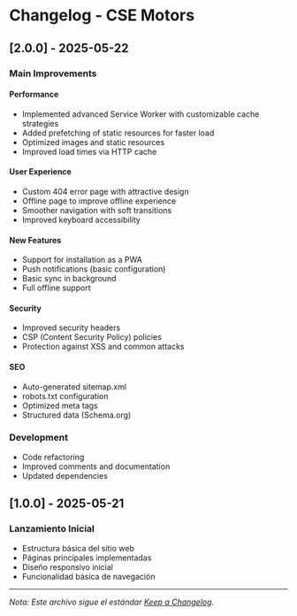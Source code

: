 # Changelog - CSE Motors

## [2.0.0] - 2025-05-22

### Main Improvements

#### Performance
- Implemented advanced Service Worker with customizable cache strategies
- Added prefetching of static resources for faster load
- Optimized images and static resources
- Improved load times via HTTP cache

#### User Experience
- Custom 404 error page with attractive design
- Offline page to improve offline experience
- Smoother navigation with soft transitions
- Improved keyboard accessibility

#### New Features
- Support for installation as a PWA
- Push notifications (basic configuration)
- Basic sync in background
- Full offline support

#### Security
- Improved security headers
- CSP (Content Security Policy) policies
- Protection against XSS and common attacks

#### SEO
- Auto-generated sitemap.xml
- robots.txt configuration
- Optimized meta tags
- Structured data (Schema.org)

### Development
- Code refactoring
- Improved comments and documentation
- Updated dependencies

## [1.0.0] - 2025-05-21

### Lanzamiento Inicial
- Estructura básica del sitio web
- Páginas principales implementadas
- Diseño responsivo inicial
- Funcionalidad básica de navegación

---

*Nota: Este archivo sigue el estándar [Keep a Changelog](https://keepachangelog.com/es/1.0.0/).*
